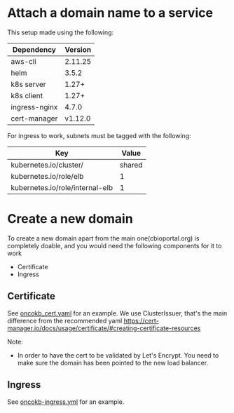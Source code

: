# Attach a domain name to a service

This setup made using the following:

| Dependency    | Version |
| ------------- |---------|
| aws-cli       | 2.11.25 |
| helm          | 3.5.2   |
| k8s server    | 1.27+   |
| k8s client    | 1.27+   |
| ingress-nginx | 4.7.0   |
| cert-manager  | v1.12.0 |

For ingress to work, subnets must be tagged with the following: 

| Key                             | Value     |
| ------------------------------- | --------- |
| kubernetes.io/cluster/<name>    | shared    |
| kubernetes.io/role/elb          | 1         |
| kubernetes.io/role/internal-elb | 1         |


# Create a new domain
To create a new domain apart from the main one(cbioportal.org) is completely doable, and you would need the following components for it to work
- Certificate
- Ingress

## Certificate
See [oncokb_cert.yaml](oncokb_cert.yaml) for an example. We use ClusterIssuer, that's the main difference from the recommended yaml https://cert-manager.io/docs/usage/certificate/#creating-certificate-resources

Note:
- In order to have the cert to be validated by Let's Encrypt. You need to make sure the domain has been pointed to the new load balancer.

## Ingress
See [oncokb-ingress.yml](oncokb-ingress.yml) for an example.
